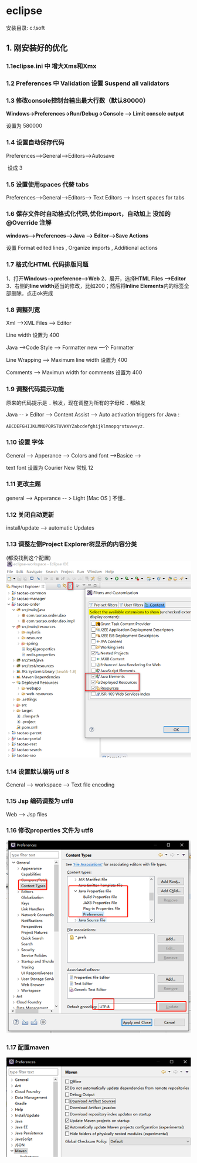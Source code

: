 # eclipse

安装目录: c:\soft

## 1. 刚安装好的优化

### 1.1eclipse.ini  中 增大Xms和Xmx

### 1.2 Preferences 中 Validation 设置 Suspend all validators

### 1.3 修改console控制台输出最大行数（默认80000）

 **Windows->Preferences->Run/Debug->Console --> Limit console output** 

设置为  580000 

### 1.4 设置自动保存代码

Preferences-->General-->Editors-->Autosave  

​	设成 3

### 1.5 设置使用spaces 代替 tabs

Preferences-->General-->Editors-->  Text Editors --> Insert spaces for tabs

### 1.6  保存文件时自动格式化代码,优化import，自动加上 没加的  @Override 注解

 **windows-->Preferences-->Java --> Editor-->Save Actions** 

设置 Format edited lines , Organize imports ,  Additional actions

### 1.7 格式化HTML 代码排版问题

 1、打开**Windows-->preference-->Web** 
2、展开，选择**HTML Files -->Editor** 
3、右侧的**line width**适当的修改，比如200；然后将**Inline Elements**内的标签全部删除。点击ok完成 

### 1.8 调整列宽

Xml -->XML Files --> Editor  

Line width 设置为 400

Java  -->Code Style  --> Formatter   new 一个 Formatter

  Line Wrapping  --> Maximum line width 设置为 400 

Comments -->  Maximun width for comments 设置为 400

### 1.9 调整代码提示功能

原来的代码提示是 `.`  触发，现在调整为所有的字母和 `.` 都触发

Java -- > Editor --> Content Assist  --> Auto activation triggers  for Java : 

 `ABCDEFGHIJKLMNOPQRSTUVWXYZabcdefghijklmnopqrstuvwxyz.` 

### 1.10 设置 字体

General --> Apperance --> Colors and font  -->Basice --> 

text font 设置为  Courier New  常规 12

###  1.11 更改主题

 general --> Apperance -- >   Light [Mac OS ]  不懂..

### 1.12 关闭自动更新

install/update  --> automatic Updates  

### 1.13 调整左侧Project Explorer树显示的内容分类

(都没找到这个配置) ![img](eclipse.assets/1737958-20191025225558001-1696886201.png) 


### 1.14 设置默认编码 utf 8

General --> workspace --> Text file encoding 

### 1.15 Jsp 编码调整为 utf8

Web --> Jsp files 

### 1.16 修改properties 文件为 utf8

![image-20191212125056702](eclipse.assets/image-20191212125056702.png)

### 1.17 配置maven

![image-20191212125308057](eclipse.assets/image-20191212125308057.png)

